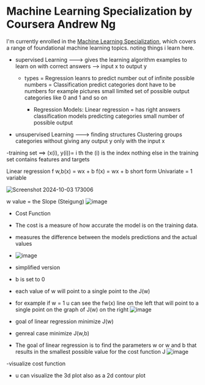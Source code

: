 # Machine Learning Specialization by Coursera Andrew Ng 
I'm currently enrolled in the [Machine Learning Specialization](https://www.coursera.org/specializations/machine-learning-introduction#outcomes), which covers a range of foundational machine learning topics.
noting things i learn here.


- supervised Learning ---> gives the learning algorithm examples to learn on with correct answers   -->  input x to output y
  - types = Regression leanrs to predict number out of infinite possible numbers
          = Classification predict categories dont have to be numbers for example pictures small limited set of possible output categories like 0 and 1 and so on


    - Regression Models: Linear regression = has right answers 
    classification models predicting categories small number of possible output 

- unsupervised Learning ---> finding structures Clustering groups categories without giving any output y only with the input x

-training set ==>  (x(i), y(i))= i th the (i) is the index nothing else in the training set contains features and targets 

Linear regression
f w,b(x) = wx + b
f(x) = wx + b short form
Univariate = 1 variable 

![Screenshot 2024-10-03 173006](https://github.com/user-attachments/assets/3560bbbb-90cd-42ab-9311-08d6105e3262)


w value = the Slope (Steigung)
![image](https://github.com/user-attachments/assets/60b67bcb-7d76-4428-989f-c38917220691)


- Cost Function
- The cost is a measure of how accurate the model is on the training data.
- measures the difference between the models predictions and the actual values

- ![image](https://github.com/user-attachments/assets/5d5efcac-f1da-45ab-8907-7ac733f3941c)

- simplified version
- b is set to 0


- each value of w will point to a single point to the J(w)
- for example if w = 1 u can see the fw(x) line on the left that will point to a single point on the graph of  J(w) on the right
![image](https://github.com/user-attachments/assets/03ef9bb0-2202-48e2-aeaa-04bdde6dacec)

- goal of linear regression minimize J(w)
- genreal case minimize J(w,b)
- The goal of linear regression is to find the parameters w or w and b that results in the smallest possible value for the cost function J
![image](https://github.com/user-attachments/assets/15296142-e479-4e9a-81c1-b6a6b1753927)

-visualize cost function 
- u can visualize the 3d plot also as a 2d contour plot


